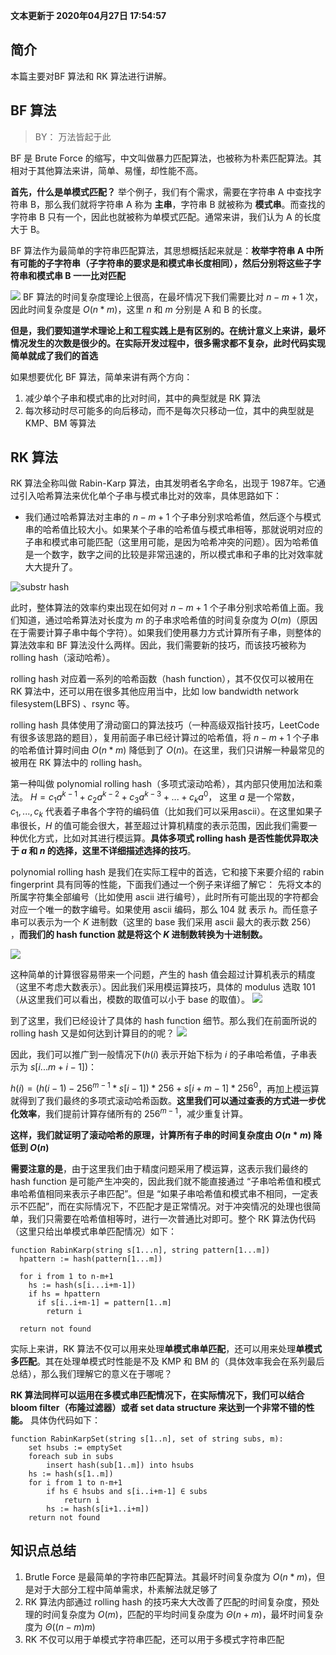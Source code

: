 **文本更新于 2020年04月27日 17:54:57**
## 简介
本篇主要对BF 算法和 RK 算法进行讲解。

## BF 算法
> BY： 万法皆起于此

BF 是 Brute Force 的缩写，中文叫做暴力匹配算法，也被称为朴素匹配算法。其相对于其他算法来讲，简单、易懂，却性能不高。

**首先，什么是单模式匹配？**
举个例子，我们有个需求，需要在字符串 A 中查找字符串 B，那么我们就将字符串 A 称为 **主串**，字符串 B 就被称为 **模式串**。而查找的字符串 B 只有一个，因此也就被称为单模式匹配。通常来讲，我们认为 A 的长度大于 B。

BF 算法作为最简单的字符串匹配算法，其思想概括起来就是：**枚举字符串 A 中所有可能的子字符串（子字符串的要求是和模式串长度相同），然后分别将这些子字符串和模式串 B 一一比对匹配**

![](assets/images/brutle-force-algorithm.png)
BF 算法的时间复杂度理论上很高，在最坏情况下我们需要比对 $n-m+1$ 次，因此时间复杂度是 $O(n*m)$，这里 $n$ 和 $m$ 分别是 A 和 B 的长度。

**但是，我们要知道学术理论上和工程实践上是有区别的。在统计意义上来讲，最坏情况发生的次数是很少的。在实际开发过程中，很多需求都不复杂，此时代码实现简单就成了我们的首选**


如果想要优化 BF 算法，简单来讲有两个方向：
1. 减少单个子串和模式串的比对时间，其中的典型就是 RK 算法
2. 每次移动时尽可能多的向后移动，而不是每次只移动一位，其中的典型就是 KMP、BM 等算法
 
## RK 算法
RK 算法全称叫做 Rabin-Karp 算法，由其发明者名字命名，出现于 1987年。它通过引入哈希算法来优化单个子串与模式串比对的效率，具体思路如下：
- 我们通过哈希算法对主串的 $n-m+1$ 个子串分别求哈希值，然后逐个与模式串的哈希值比较大小。如果某个子串的哈希值与模式串相等，那就说明对应的子串和模式串可能匹配（这里用可能，是因为哈希冲突的问题）。因为哈希值是一个数字，数字之间的比较是非常迅速的，所以模式串和子串的比对效率就大大提升了。

![substr hash](assets/images/substr-hash.png)

此时，整体算法的效率约束出现在如何对 $n-m+1$ 个子串分别求哈希值上面。我们知道，通过哈希算法对长度为 $m$ 的子串求哈希值的时间复杂度为 $O(m)$（原因在于需要计算子串中每个字符）。如果我们使用暴力方式计算所有子串，则整体的算法效率和 BF 算法没什么两样。因此，我们需要新的技巧，而该技巧被称为 rolling hash（滚动哈希）。

rolling hash 对应着一系列的哈希函数（hash function），其不仅仅可以被用在 RK 算法中，还可以用在很多其他应用当中，比如 low bandwidth network filesystem(LBFS) 、rsync 等。

rolling hash 具体使用了滑动窗口的算法技巧（一种高级双指针技巧，LeetCode 有很多该思路的题目），复用前面子串已经计算过的哈希值，将 $n-m+1$ 个子串的哈希值计算时间由 $O(n*m)$ 降低到了 $O(n)$。在这里，我们只讲解一种最常见的被用在 RK 算法中的 rolling hash。

第一种叫做 polynomial rolling hash（多项式滚动哈希），其内部只使用加法和乘法。
$H = c_1a^{k-1} + c_2a^{k-2} + c_3a^{k-3}+...+c_ka^{0}$， 这里 $a$ 是一个常数， $c_1, ... , c_k$ 代表着子串各个字符的编码值（比如我们可以采用ascii）。在这里如果子串很长，$H$ 的值可能会很大，甚至超过计算机精度的表示范围，因此我们需要一种优化方式，比如对其进行模运算。**具体多项式 rolling hash 是否性能优异取决于 $a$ 和 $n$ 的选择，这里不详细描述选择的技巧**。

polynomial rolling hash 是我们在实际工程中的首选，它和接下来要介绍的 rabin fingerprint 具有同等的性能，下面我们通过一个例子来详细了解它：
先将文本的所属字符集全部编号（比如使用 ascii 进行编号），此时所有可能出现的字符都会对应一个唯一的数字编号。如果使用 ascii 编码，那么 104 就 表示 $h$。而任意子串可以表示为一个 $K$ 进制数（这里的 base 我们采用 ascii 最大的表示数 256） ，**而我们的 hash function 就是将这个 $K$ 进制数转换为十进制数。**

![](assets/images/rolling-hash-demo-1.png)

这种简单的计算很容易带来一个问题，产生的 hash 值会超过计算机表示的精度（这里不考虑大数表示）。因此我们采用模运算技巧，具体的 modulus 选取 101（从这里我们可以看出，模数的取值可以小于 base 的取值）。 
![](assets/images/rolling-hash-demo-2.png)

到了这里，我们已经设计了具体的 hash function 细节。那么我们在前面所说的 rolling hash 又是如何达到计算目的的呢？
![](assets/images/rolling-hash-demo-3.png)

因此，我们可以推广到一般情况下($h(i)$ 表示开始下标为 $i$ 的子串哈希值，子串表示为 $s[i...m+i-1]$)：

$h(i) = (h(i-1) - 256^{m-1}*s[i-1]) * 256 + s[i+m-1] * 256^0$，再加上模运算就得到了我们最终的多项式滚动哈希函数。**这里我们可以通过查表的方式进一步优化效率**，我们提前计算存储所有的 $256^{m-1}$，减少重复计算。

**这样，我们就证明了滚动哈希的原理，计算所有子串的时间复杂度由 $O(n*m)$ 降低到 $O(n)$**

**需要注意的是**，由于这里我们由于精度问题采用了模运算，这表示我们最终的 hash function 是可能产生冲突的，因此我们就不能直接通过 “子串哈希值和模式串哈希值相同来表示子串匹配”。但是 “如果子串哈希值和模式串不相同，一定表示不匹配”，而在实际情况下，不匹配才是正常情况。对于冲突情况的处理也很简单，我们只需要在哈希值相等时，进行一次普通比对即可。整个 RK 算法伪代码（这里只给出单模式串单匹配情况）如下：
```
function RabinKarp(string s[1...n], string pattern[1...m]) 
  hpattern := hash(pattern[1...m])

  for i from 1 to n-m+1
    hs := hash(s[i...i+m-1])
    if hs = hpattern
      if s[i..i+m-1] = pattern[1..m]
        return i
  
  return not found

```

实际上来讲，RK 算法不仅可以用来处理**单模式串单匹配**，还可以用来处理**单模式多匹配**。其在处理单模式时性能是不及 KMP 和 BM 的（具体效率我会在系列最后总结），那么我们理解它的意义在于哪呢？

**RK 算法同样可以运用在多模式串匹配情况下，在实际情况下，我们可以结合 bloom filter（布隆过滤器）或者 set data structure 来达到一个非常不错的性能。**
具体伪代码如下：
```
function RabinKarpSet(string s[1..n], set of string subs, m):
    set hsubs := emptySet
    foreach sub in subs
        insert hash(sub[1..m]) into hsubs
    hs := hash(s[1..m])
    for i from 1 to n-m+1
        if hs ∈ hsubs and s[i..i+m-1] ∈ subs
            return i
        hs := hash(s[i+1..i+m])
    return not found
```

## 知识点总结

1. Brutle Force 是最简单的字符串匹配算法。其最坏时间复杂度为 $O(n*m)$，但是对于大部分工程中简单需求，朴素解法就足够了
2. RK 算法内部通过 rolling hash 的技巧来大大改善了匹配的时间复杂度，预处理的时间复杂度为 $O(m)$，匹配的平均时间复杂度为 $Θ(n + m)$，最坏时间复杂度为 $Θ((n−m)m)$
3. RK 不仅可以用于单模式字符串匹配，还可以用于多模式字符串匹配